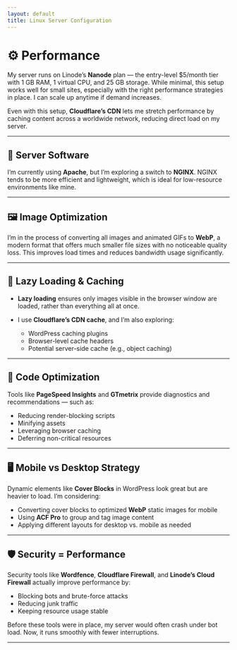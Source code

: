```yaml
---
layout: default
title: Linux Server Configuration
---
```


# ⚙️ Performance

My server runs on Linode’s **Nanode** plan — the entry-level \$5/month tier with 1 GB RAM, 1 virtual CPU, and 25 GB storage. While minimal, this setup works well for small sites, especially with the right performance strategies in place. I can scale up anytime if demand increases.

Even with this setup, **Cloudflare’s CDN** lets me stretch performance by caching content across a worldwide network, reducing direct load on my server.

---

## 🔧 Server Software

I’m currently using **Apache**, but I’m exploring a switch to **NGINX**. NGINX tends to be more efficient and lightweight, which is ideal for low-resource environments like mine.

---

## 🖼️ Image Optimization

I’m in the process of converting all images and animated GIFs to **WebP**, a modern format that offers much smaller file sizes with no noticeable quality loss. This improves load times and reduces bandwidth usage significantly.

---

## 🐌 Lazy Loading & Caching

* **Lazy loading** ensures only images visible in the browser window are loaded, rather than everything all at once.
* I use **Cloudflare’s CDN cache**, and I’m also exploring:

  * WordPress caching plugins
  * Browser-level cache headers
  * Potential server-side cache (e.g., object caching)

---

## 🧪 Code Optimization

Tools like **PageSpeed Insights** and **GTmetrix** provide diagnostics and recommendations — such as:

* Reducing render-blocking scripts
* Minifying assets
* Leveraging browser caching
* Deferring non-critical resources

---

## 🖥️ Mobile vs Desktop Strategy

Dynamic elements like **Cover Blocks** in WordPress look great but are heavier to load. I’m considering:

* Converting cover blocks to optimized **WebP** static images for mobile
* Using **ACF Pro** to group and tag image content
* Applying different layouts for desktop vs. mobile as needed

---

## 🛡️ Security = Performance

Security tools like **Wordfence**, **Cloudflare Firewall**, and **Linode’s Cloud Firewall** actually improve performance by:

* Blocking bots and brute-force attacks
* Reducing junk traffic
* Keeping resource usage stable

Before these tools were in place, my server would often crash under bot load. Now, it runs smoothly with fewer interruptions.

---
